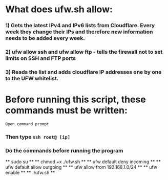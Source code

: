 
# What does ufw.sh allow:
### 1) Gets the latest IPv4 and IPv6 lists from Cloudflare. Every week they change their IPs and therefore new information needs to be added every week.

### 2) ufw allow ssh and ufw allow ftp - tells the firewall not to set limits on SSH and FTP ports

### 3) Reads the list and adds cloudflare IP addresses one by one to the UFW whitelist.


# Before running this script, these commands must be written:
``` Open command prompt ```
### Then type ``` ssh root@ [ip] ```

### Do the commands before running the program
** sudo su **
** chmod +x ./ufw.sh ** 
** ufw default deny incoming **
** ufw default allow outgoing **
** ufw allow from 192.168.1.0/24 **
** ufw enable **
** ./ufw.sh **

